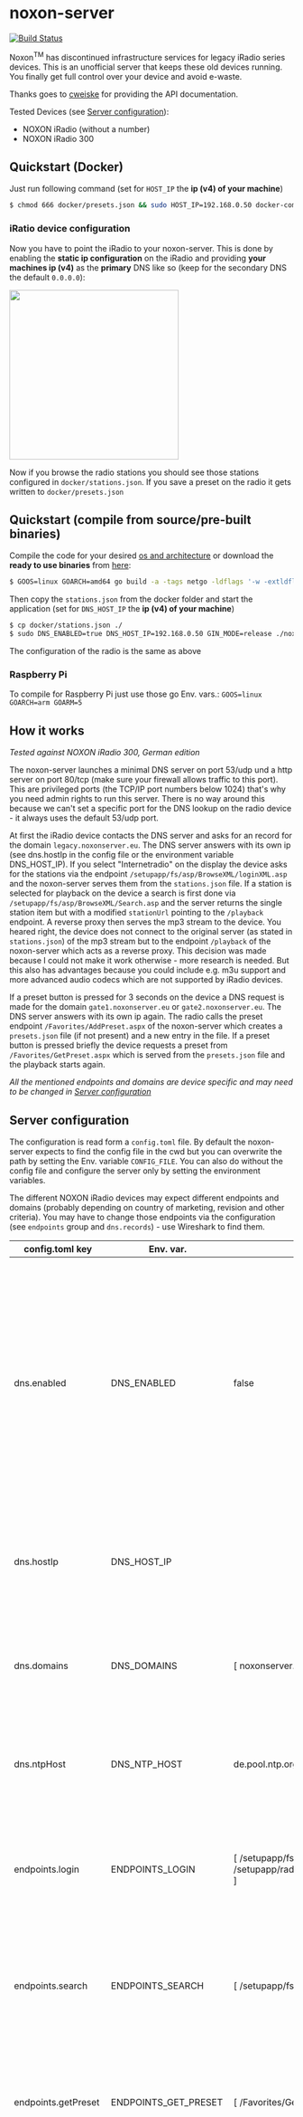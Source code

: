 # noxon-server
[![Build Status](https://dev.azure.com/bjoernstresing/bjoernstresing/_apis/build/status%2FTereius.noxon-server?branchName=master)](https://dev.azure.com/bjoernstresing/bjoernstresing/_build/latest?definitionId=26&branchName=master)

Noxon<sup>TM</sup> has discontinued infrastructure services for legacy iRadio series devices. This is an unofficial server that keeps these old devices running. You finally get full control over your device and avoid e-waste.

Thanks goes to [cweiske](https://github.com/cweiske/noxon-api) for providing the API documentation.

Tested Devices (see [Server configuration](#server-configuration)):
* NOXON iRadio (without a number)
* NOXON iRadio 300

## Quickstart (Docker)

Just run following command (set for `HOST_IP` the **ip (v4) of your machine**)

```bash
$ chmod 666 docker/presets.json && sudo HOST_IP=192.168.0.50 docker-compose -f docker/docker-compose.yaml up
```

### iRatio device configuration

Now you have to point the iRadio to your noxon-server. This is done by enabling the **static ip configuration** on the iRadio and providing **your machines ip (v4)** as the **primary** DNS like so (keep for the secondary DNS the default `0.0.0.0`):

<img src="https://user-images.githubusercontent.com/18425553/189549696-fa4c5c63-8860-4596-b7c8-a403240b97be.png"  width="300">

Now if you browse the radio stations you should see those stations configured in `docker/stations.json`. If you save a preset on the radio it gets written to `docker/presets.json`

## Quickstart (compile from source/pre-built binaries)

Compile the code for your desired [os and architecture](https://gist.github.com/asukakenji/f15ba7e588ac42795f421b48b8aede63) or download the **ready to use binaries** from [here](https://github.com/Tereius/noxon-server/releases):

```bash
$ GOOS=linux GOARCH=amd64 go build -a -tags netgo -ldflags '-w -extldflags "-static"' -o noxon-server cmd/main.go
```

Then copy the `stations.json` from the docker folder and start the application (set for `DNS_HOST_IP` the **ip (v4) of your machine**)

```bash
$ cp docker/stations.json ./
$ sudo DNS_ENABLED=true DNS_HOST_IP=192.168.0.50 GIN_MODE=release ./noxon-server
```

The configuration of the radio is the same as above

### Raspberry Pi

To compile for Raspberry Pi just use those go Env. vars.: `GOOS=linux GOARCH=arm GOARM=5`

## How it works
*Tested against NOXON iRadio 300, German edition*

The noxon-server launches a minimal DNS server on port 53/udp und a http server on port 80/tcp (make sure your firewall allows traffic to this port). This are privileged ports (the TCP/IP port numbers below 1024) that's why you need admin rights to run this server. There is no way around this because we can't set a specific port for the DNS lookup on the radio device - it always uses the default 53/udp port.

At first the iRadio device contacts the DNS server and asks for an record for the domain `legacy.noxonserver.eu`. The DNS server answers with its own ip (see dns.hostIp in the config file or the environment variable DNS_HOST_IP). If you select "Internetradio" on the display the device asks for the stations via the endpoint `/setupapp/fs/asp/BrowseXML/loginXML.asp` and the noxon-server serves them from the `stations.json` file. If a station is selected for playback on the device a search is first done via `/setupapp/fs/asp/BrowseXML/Search.asp` and the server returns the single station item but with a modified `stationUrl` pointing to the `/playback` endpoint. A reverse proxy then serves the mp3 stream to the device. You heared right, the device does not connect to the original server (as stated in `stations.json`) of the mp3 stream but to the endpoint `/playback` of the noxon-server which acts as a reverse proxy. This decision was made because I could not make it work otherwise - more research is needed. But this also has advantages because you could include e.g. m3u support and more advanced audio codecs which are not supported by iRadio devices.

If a preset button is pressed for 3 seconds on the device a DNS request is made for the domain `gate1.noxonserver.eu` or `gate2.noxonserver.eu`. The DNS server answers with its own ip again. The radio calls the preset endpoint `/Favorites/AddPreset.aspx` of the noxon-server which creates a `presets.json` file (if not present) and a new entry in the file. If a preset button is pressed briefly the device requests a preset from `/Favorites/GetPreset.aspx` which is served from the `presets.json` file and the playback starts again.

*All the mentioned endpoints and domains are device specific and may need to be changed in [Server configuration](#server-configuration)*

## Server configuration

The configuration is read form a `config.toml` file. By default the noxon-server expects to find the config file in the cwd but you can overwrite the path by setting the Env. variable `CONFIG_FILE`. You can also do without the config file and configure the server only by setting the environment variables.

The different NOXON iRadio devices may expect different endpoints and domains (probably depending on country of marketing, revision and other criteria). You may have to change those endpoints via the configuration (see `endpoints` group and `dns.records`) - use Wireshark to find them.

| config.toml key     | Env. var.            | Default                                                                                    | Meaning                                                                                                                                                                                                                                  |
| ------------------- | -------------------- | ------------------------------------------------------------------------------------------ | ---------------------------------------------------------------------------------------------------------------------------------------------------------------------------------------------------------------------------------------- |
| dns.enabled         | DNS_ENABLED          | false                                                                                      | Enable a DNS server that redirects the radio to this server. If disabled you have to provide your own dns server that returns an A record for the [expected domains](#known-endpoints-and-domains) with the ip of the noxon-server       |
| dns.hostIp          | DNS_HOST_IP          |                                                                                            | The ip (v4) of the noxon-server. Only required if the DNS server is enabled                                                                                                                                                              |
| dns.domains         | DNS_DOMAINS          | [ noxonserver.eu, vtuner.com ]                                                             | Device [expected domains](#known-endpoints-and-domains) that will be resolved to the ip configured by `dns.hostIp`                                                                                                                       |
| dns.ntpHost         | DNS_NTP_HOST         | de.pool.ntp.org                                                                            | The host of a ntp server where the radio should get the time from.                                                                                                                                                                       |
| endpoints.login     | ENDPOINTS_LOGIN      | [ /setupapp/fs/asp/BrowseXML/loginXML.asp, /setupapp/radio567/asp/BrowseXPA/LoginXML.asp ] | Device [expected login endpoints](#known-endpoints-and-domains) that get routed to this servers login endpoint                                                                                                                           |
| endpoints.search    | ENDPOINTS_SEARCH     | [ /setupapp/fs/asp/BrowseXML/Search.asp ]                                                  | Device [expected search endpoints](#known-endpoints-and-domains) that get routed to this servers search endpoint                                                                                                                         |
| endpoints.getPreset | ENDPOINTS_GET_PRESET | [ /Favorites/GetPreset.aspx ]                                                              | Device [expected getPreset endpoints](#known-endpoints-and-domains) that get routed to this servers getPreset endpoint                                                                                                                   |
| endpoints.addPreset | ENDPOINTS_ADD_PRESET | [ /Favorites/AddPreset.aspx ]                                                              | Device [expected addPreset endpoints](#known-endpoints-and-domains) that get routed to this servers addPreset endpoint                                                                                                                   |
| Whitelist           | WHITELIST            | \*                                                                                         | A list of hashed Mac adresses that are allowed to connect to the noxon-server or a wildcard `*`. For the Env. variable the entries are separated by `;` on windows and `:` on a unix-like os. The Whitelist overrules the Blacklist      |
| Blacklist           | BLACKLIST            |                                                                                            | A list of hashed Mac adresses that are blocked from connecting to the noxon-server or a wildcard `*`. For the Env. variable the entries are separated by `;` on windows and `:` on a unix-like os. The Whitelist overrules the Blacklist |

## Blacklist/Whitelist

You can blacklist, whitelist iRadio devices. You just have to get the hashed (and salted) Mac address of the iRadio device first. The easiest way to do is to observe the noxon-server logs and look for log messages while the device connects. You should find some log entries that contain the device info e.g.: `device="{b8f629d7e3480b61abdf48c7ba796dae 79 10143 Terratec ger}`. The first 32 character long hex string (here `b8f629d7e3480b61abdf48c7ba796dae`) is the hashed Mac that you are looking for.

## Stations list (stations.json)

You can create the station list according to your wishes but you must **restart noxon-server** if you made changes. Here are two examples:

A flat list of radio stations:

```json
[
  {
    "stationName": "HR info",
    "stationDescription": "HR info",
    "stationUrl": "https://dispatcher.rndfnk.com/hr/hrinfo/live/mp3/high"
  },
  {
    "stationName": "HR 2",
    "stationDescription": "HR 2",
    "stationUrl": "https://dispatcher.rndfnk.com/hr/hr2/live/mp3/high"
  }
]
```

A structured station list with nested folders:

```json
[
  {
    "dirName": "Hessischer Rundfunk",
    "children": [
      {
        "stationName": "HR info",
        "stationDescription": "HR info",
        "stationUrl": "https://dispatcher.rndfnk.com/hr/hrinfo/live/mp3/high"
      },
      {
        "stationName": "HR 2",
        "stationDescription": "HR 2",
        "stationUrl": "https://dispatcher.rndfnk.com/hr/hr2/live/mp3/high"
      }
    ]
  },
  {
    "dirName": "Root folder",
    "children": [
      {
        "dirName": "Nested folder",
        "children": [
          {
            "dirName": "Empty folder",
            "children": []
          }
        ]
      }
    ]
  }
]
```
## Known Endpoints and Domains

Different Noxon iRadio devices expect different endpoints and domains this server has to provide and resolve

### NOXON iRadio 300

| Domains        |
| -------------- |
| noxonserver.eu |

| Endpoint  | Path                                    |
| --------- | --------------------------------------- |
| login     | /setupapp/fs/asp/BrowseXML/loginXML.asp |
| search    | /setupapp/fs/asp/BrowseXML/Search.asp   |
| getPreset | /Favorites/GetPreset.aspx               |
| addPreset | /Favorites/AddPreset.aspx               |


### NOXON iRadio (withouth a number)

| Domains    |
| ---------- |
| vtuner.com |

| Endpoint  | Path                                          |
| --------- | --------------------------------------------- |
| login     | /setupapp/radio567/asp/BrowseXPA/LoginXML.asp |
| search    | /setupapp/fs/asp/BrowseXML/Search.asp         |
| getPreset | /Favorites/GetPreset.aspx                     |
| addPreset | /Favorites/AddPreset.aspx                     |

